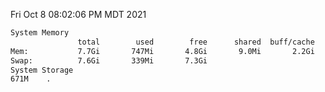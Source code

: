 Fri Oct  8 08:02:06 PM MDT 2021
```bash
System Memory
               total        used        free      shared  buff/cache   available
Mem:           7.7Gi       747Mi       4.8Gi       9.0Mi       2.2Gi       6.5Gi
Swap:          7.6Gi       339Mi       7.3Gi
System Storage
671M	.
```
